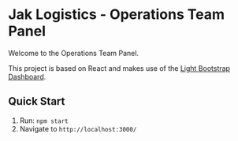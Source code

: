 # Jak Logistics - Operations Team Panel

Welcome to the Operations Team Panel.

This project is based on React and makes use of the [Light Bootstrap Dashboard](https://github.com/creativetimofficial/light-bootstrap-dashboard-react/).

## Quick Start

1. Run: `npm start`
2. Navigate to `http://localhost:3000/`
